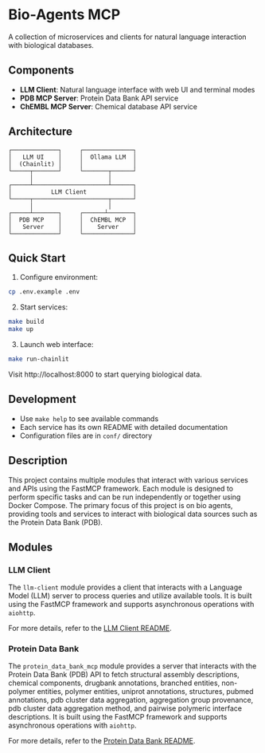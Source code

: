 # Bio-Agents MCP

A collection of microservices and clients for natural language interaction with biological databases.

## Components

- **LLM Client**: Natural language interface with web UI and terminal modes
- **PDB MCP Server**: Protein Data Bank API service
- **ChEMBL MCP Server**: Chemical database API service

## Architecture

```
┌─────────────┐     ┌──────────────┐
│   LLM UI    │     │  Ollama LLM  │
│  (Chainlit) │     │              │
└─────┬───────┘     └───────┬──────┘
      │                     │
┌─────┴─────────────────────┴──────┐
│           LLM Client             │
└─────┬─────────────────────┬──────┘
      │                     │
┌─────┴───────┐     ┌──────┴───────┐
│  PDB MCP    │     │  ChEMBL MCP  │
│   Server    │     │    Server    │
└─────────────┘     └──────────────┘
```

## Quick Start

1. Configure environment:
```bash
cp .env.example .env
```

2. Start services:
```bash
make build
make up
```

3. Launch web interface:
```bash
make run-chainlit
```

Visit http://localhost:8000 to start querying biological data.

## Development

- Use `make help` to see available commands
- Each service has its own README with detailed documentation
- Configuration files are in `conf/` directory

## Description

This project contains multiple modules that interact with various services and APIs using the FastMCP framework. Each module is designed to perform specific tasks and can be run independently or together using Docker Compose. The primary focus of this project is on bio agents, providing tools and services to interact with biological data sources such as the Protein Data Bank (PDB).

## Modules

### LLM Client

The `llm-client` module provides a client that interacts with a Language Model (LLM) server to process queries and utilize available tools. It is built using the FastMCP framework and supports asynchronous operations with `aiohttp`.

For more details, refer to the [LLM Client README](llm-client/README.md).

### Protein Data Bank

The `protein_data_bank_mcp` module provides a server that interacts with the Protein Data Bank (PDB) API to fetch structural assembly descriptions, chemical components, drugbank annotations, branched entities, non-polymer entities, polymer entities, uniprot annotations, structures, pubmed annotations, pdb cluster data aggregation, aggregation group provenance, pdb cluster data aggregation method, and pairwise polymeric interface descriptions. It is built using the FastMCP framework and supports asynchronous operations with `aiohttp`.

For more details, refer to the [Protein Data Bank README](protein-data-bank/README.md).

